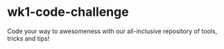 # wk1-code-challenge
Code your way to awesomeness with our all-inclusive repository of tools, tricks and tips!
